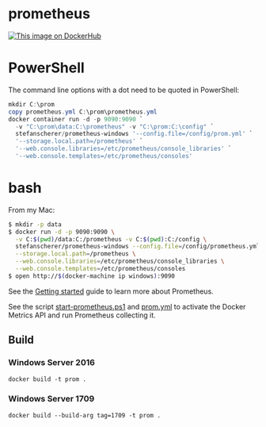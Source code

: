 # prometheus
[![This image on DockerHub](https://img.shields.io/docker/pulls/stefanscherer/prometheus-windows.svg)](https://hub.docker.com/r/stefanscherer/prometheus-windows/)

# PowerShell

The command line options with a dot need to be quoted in PowerShell:

```powershell
mkdir C:\prom
copy prometheus.yml C:\prom\prometheus.yml
docker container run -d -p 9090:9090 `
  -v "C:\prom\data:C:\prometheus" -v "C:\prom:C:\config" `
  stefanscherer/prometheus-windows '--config.file=/config/prom.yml' `
  '--storage.local.path=/prometheus' `
  '--web.console.libraries=/etc/prometheus/console_libraries' `
  '--web.console.templates=/etc/prometheus/consoles'
```

# bash

From my Mac:

```bash
$ mkdir -p data
$ docker run -d -p 9090:9090 \
  -v C:$(pwd)/data:C:/prometheus -v C:$(pwd):C:/config \
  stefanscherer/prometheus-windows --config.file=/config/prometheus.yml \
  --storage.local.path=/prometheus \
  --web.console.libraries=/etc/prometheus/console_libraries \
  --web.console.templates=/etc/prometheus/consoles
$ open http://$(docker-machine ip windows):9090
```

See the [Getting started](https://prometheus.io/docs/introduction/getting_started/) guide to learn more about Prometheus.

See the script [start-prometheus.ps1](https://github.com/StefanScherer/docker-windows-box/blob/master/scripts/prometheus/start-prometheus.ps1) and [prom.yml](https://github.com/StefanScherer/docker-windows-box/blob/master/scripts/prometheus/prom.yml) to activate the Docker Metrics API and run Prometheus collecting it.


## Build

### Windows Server 2016

```
docker build -t prom .
```

### Windows Server 1709

```
docker build --build-arg tag=1709 -t prom .
```
